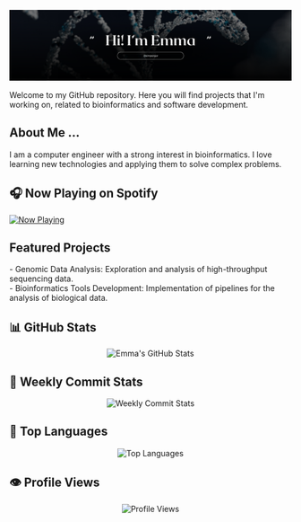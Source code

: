 <p align="center">
  <img src="https://raw.githubusercontent.com/Empergar/Empergar/master/images/banner.png" alt="Hi, I'm Emma">
</p>

<p align="left">
  Welcome to my GitHub repository. Here you will find projects that I'm working on, related to bioinformatics and software development.
</p>

## About Me ...
<p align="left">
  I am a computer engineer with a strong interest in bioinformatics. I love learning new technologies and applying them to solve complex problems.
</p>

## 🎧 Now Playing on Spotify
<p align="left">
    <a href="https://spotify-github-profile.kittinanx.com/api/view.svg?uid=pks4f3k4au6yeb0de1p1tp7vk&redirect=true">
        <img src="https://spotify-github-profile.kittinanx.com/api/view.svg?uid=pks4f3k4au6yeb0de1p1tp7vk&cover_image=true&theme=natemoo-re&show_offline=false&background_color=121212&interchange=false&bar_color=5bcb57&bar_color_cover=false" alt="Now Playing">
    </a>
</p>

## Featured Projects
<p align="left">
  - Genomic Data Analysis: Exploration and analysis of high-throughput sequencing data.<br>
  - Bioinformatics Tools Development: Implementation of pipelines for the analysis of biological data.
</p>

## 📊 GitHub Stats
<p align="center">
  <img src="https://github-readme-stats.vercel.app/api?username=Empergar&show_icons=true&theme=radical" alt="Emma's GitHub Stats">
</p>

## 📅 Weekly Commit Stats
<p align="center">
  <img src="https://github-readme-streak-stats.herokuapp.com/?user=Empergar&theme=radical&hide_border=true" alt="Weekly Commit Stats">
</p>

## 🚀 Top Languages
<p align="center">
  <img src="https://github-readme-stats.vercel.app/api/top-langs/?username=Empergar&layout=compact&theme=radical" alt="Top Languages">
</p>

## 👁️ Profile Views
<p align="center">
  <img src="https://komarev.com/ghpvc/?username=Empergar&color=blue" alt="Profile Views">
</p>



